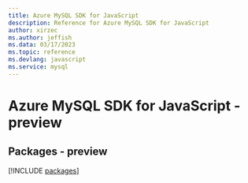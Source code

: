 ```yaml
---
title: Azure MySQL SDK for JavaScript
description: Reference for Azure MySQL SDK for JavaScript
author: xirzec
ms.author: jeffish
ms.data: 03/17/2023
ms.topic: reference
ms.devlang: javascript
ms.service: mysql
---
```

# Azure MySQL SDK for JavaScript - preview
## Packages - preview
[!INCLUDE [packages](mysql-index.md)]